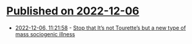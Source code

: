 # [Published on 2022-12-06](index.md)

* [2022-12-06, 11:21:58](https://news.ycombinator.com/item?id=33878155) - [Stop that It’s not Tourette’s but a new type of mass sociogenic illness](https://academic.oup.com/brain/article/145/2/476/6356504)
